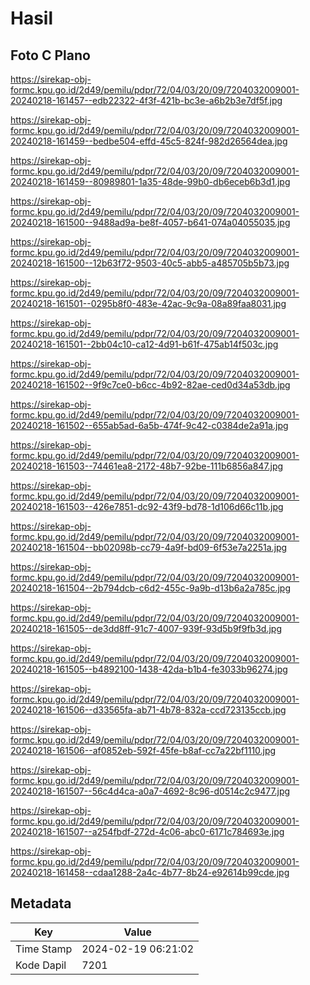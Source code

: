 # Hasil

## Foto C Plano

https://sirekap-obj-formc.kpu.go.id/2d49/pemilu/pdpr/72/04/03/20/09/7204032009001-20240218-161457--edb22322-4f3f-421b-bc3e-a6b2b3e7df5f.jpg

https://sirekap-obj-formc.kpu.go.id/2d49/pemilu/pdpr/72/04/03/20/09/7204032009001-20240218-161459--bedbe504-effd-45c5-824f-982d26564dea.jpg

https://sirekap-obj-formc.kpu.go.id/2d49/pemilu/pdpr/72/04/03/20/09/7204032009001-20240218-161459--80989801-1a35-48de-99b0-db6eceb6b3d1.jpg

https://sirekap-obj-formc.kpu.go.id/2d49/pemilu/pdpr/72/04/03/20/09/7204032009001-20240218-161500--9488ad9a-be8f-4057-b641-074a04055035.jpg

https://sirekap-obj-formc.kpu.go.id/2d49/pemilu/pdpr/72/04/03/20/09/7204032009001-20240218-161500--12b63f72-9503-40c5-abb5-a485705b5b73.jpg

https://sirekap-obj-formc.kpu.go.id/2d49/pemilu/pdpr/72/04/03/20/09/7204032009001-20240218-161501--0295b8f0-483e-42ac-9c9a-08a89faa8031.jpg

https://sirekap-obj-formc.kpu.go.id/2d49/pemilu/pdpr/72/04/03/20/09/7204032009001-20240218-161501--2bb04c10-ca12-4d91-b61f-475ab14f503c.jpg

https://sirekap-obj-formc.kpu.go.id/2d49/pemilu/pdpr/72/04/03/20/09/7204032009001-20240218-161502--9f9c7ce0-b6cc-4b92-82ae-ced0d34a53db.jpg

https://sirekap-obj-formc.kpu.go.id/2d49/pemilu/pdpr/72/04/03/20/09/7204032009001-20240218-161502--655ab5ad-6a5b-474f-9c42-c0384de2a91a.jpg

https://sirekap-obj-formc.kpu.go.id/2d49/pemilu/pdpr/72/04/03/20/09/7204032009001-20240218-161503--74461ea8-2172-48b7-92be-111b6856a847.jpg

https://sirekap-obj-formc.kpu.go.id/2d49/pemilu/pdpr/72/04/03/20/09/7204032009001-20240218-161503--426e7851-dc92-43f9-bd78-1d106d66c11b.jpg

https://sirekap-obj-formc.kpu.go.id/2d49/pemilu/pdpr/72/04/03/20/09/7204032009001-20240218-161504--bb02098b-cc79-4a9f-bd09-6f53e7a2251a.jpg

https://sirekap-obj-formc.kpu.go.id/2d49/pemilu/pdpr/72/04/03/20/09/7204032009001-20240218-161504--2b794dcb-c6d2-455c-9a9b-d13b6a2a785c.jpg

https://sirekap-obj-formc.kpu.go.id/2d49/pemilu/pdpr/72/04/03/20/09/7204032009001-20240218-161505--de3dd8ff-91c7-4007-939f-93d5b9f9fb3d.jpg

https://sirekap-obj-formc.kpu.go.id/2d49/pemilu/pdpr/72/04/03/20/09/7204032009001-20240218-161505--b4892100-1438-42da-b1b4-fe3033b96274.jpg

https://sirekap-obj-formc.kpu.go.id/2d49/pemilu/pdpr/72/04/03/20/09/7204032009001-20240218-161506--d33565fa-ab71-4b78-832a-ccd723135ccb.jpg

https://sirekap-obj-formc.kpu.go.id/2d49/pemilu/pdpr/72/04/03/20/09/7204032009001-20240218-161506--af0852eb-592f-45fe-b8af-cc7a22bf1110.jpg

https://sirekap-obj-formc.kpu.go.id/2d49/pemilu/pdpr/72/04/03/20/09/7204032009001-20240218-161507--56c4d4ca-a0a7-4692-8c96-d0514c2c9477.jpg

https://sirekap-obj-formc.kpu.go.id/2d49/pemilu/pdpr/72/04/03/20/09/7204032009001-20240218-161507--a254fbdf-272d-4c06-abc0-6171c784693e.jpg

https://sirekap-obj-formc.kpu.go.id/2d49/pemilu/pdpr/72/04/03/20/09/7204032009001-20240218-161458--cdaa1288-2a4c-4b77-8b24-e92614b99cde.jpg


## Metadata

| Key        | Value               |
| ---------- | ------------------- |
| Time Stamp | 2024-02-19 06:21:02 |
| Kode Dapil | 7201                |



